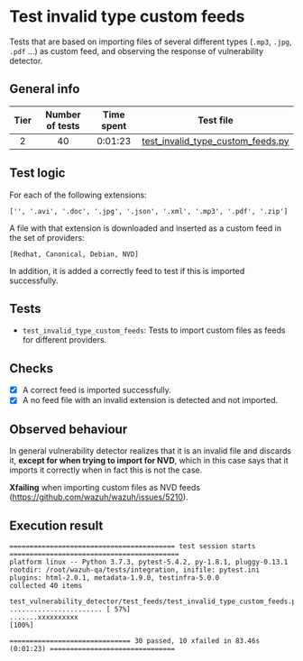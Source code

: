 # Test invalid type custom feeds

Tests that are based on importing files of several different types (`.mp3`, `.jpg`, `.pdf` ...) as custom feed, and
observing the response of vulnerability detector.

## General info

|Tier | Number of tests | Time spent| Test file |
|:--:|:--:|:--:|:--:|
| 2 | 40 | 0:01:23 | [test_invalid_type_custom_feeds.py](../../../test_feeds/test_invalid_type_custom_feeds.py)|

## Test logic

For each of the following extensions:

```
['', '.avi', '.doc', '.jpg', '.json', '.xml', '.mp3', '.pdf', '.zip']
```

A file with that extension is downloaded and inserted as a custom feed in the set of providers:

```
[Redhat, Canonical, Debian, NVD]
```

In addition, it is added a correctly feed to test if this is imported successfully.

## Tests

- `test_invalid_type_custom_feeds`: Tests to import custom files as feeds for different providers.

## Checks

- [x] A correct feed is imported successfully.
- [x] A no feed file with an invalid extension is detected and not imported.

## Observed behaviour

In general vulnerability detector realizes that it is an invalid file and discards it, **except for when trying to
import for NVD**, which in this case says that it imports it correctly when in fact this is not the case.

**Xfailing** when importing custom files as NVD feeds (https://github.com/wazuh/wazuh/issues/5210).

## Execution result

```
========================================= test session starts ==========================================
platform linux -- Python 3.7.3, pytest-5.4.2, py-1.8.1, pluggy-0.13.1
rootdir: /root/wazuh-qa/tests/integration, inifile: pytest.ini
plugins: html-2.0.1, metadata-1.9.0, testinfra-5.0.0
collected 40 items

test_vulnerability_detector/test_feeds/test_invalid_type_custom_feeds.py ....................... [ 57%]
.......xxxxxxxxxx                                                                                [100%]

============================== 30 passed, 10 xfailed in 83.46s (0:01:23) ===============================
```
